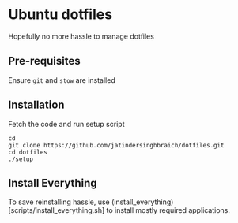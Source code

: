 # Ubuntu dotfiles

Hopefully no more hassle to manage dotfiles

## Pre-requisites

Ensure `git` and `stow` are installed

## Installation

Fetch the code and run setup script

```
cd
git clone https://github.com/jatindersinghbraich/dotfiles.git
cd dotfiles
./setup
```
## Install Everything

To save reinstalling hassle, use (install_everything)[scripts/install_everything.sh] to install mostly required applications.
